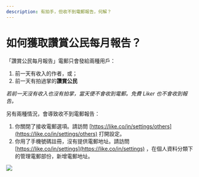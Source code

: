 ```yaml
---
description: 有拍手，但收不到電郵報告，何解？
---
```


# 如何獲取讚賞公民每月報告？

「讚賞公民每月報告」電郵只會發給兩種用戶：

1. 前一天有收入的作者，或；
2. 前一天有拍過掌的**讚賞公民**

_若前一天沒有收入也沒有拍掌，當天便不會收到電郵。免費 Liker 也不會收到報告。_

另有兩種情況，會導致收不到電郵報告：

1. 你關閉了接收電郵選項。請訪問 [https://like.co/in/settings/others](https://like.co/in/settings/others) 打開設定。
2. 你用了手機號碼註冊，沒有提供電郵地址。請訪問 [https://like.co/in/settings](https://like.co/in/settings) ，在個人資料分類下的管理電郵部份，新增電郵地址。

![](https://downloads.intercomcdn.com/i/o/191429137/cbff36056916a9c48a7ef147/image.png)

